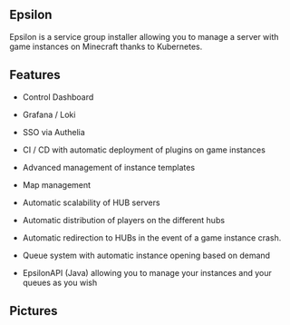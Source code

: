 ## Epsilon
Epsilon is a service group installer allowing you to manage a server with game instances on Minecraft thanks to Kubernetes.

## Features

  - Control Dashboard
  - Grafana / Loki
  - SSO via Authelia

  - CI / CD with automatic deployment of plugins on game instances

  - Advanced management of instance templates
  - Map management
 
  - Automatic scalability of HUB servers
  - Automatic distribution of players on the different hubs
  - Automatic redirection to HUBs in the event of a game instance crash.
  - Queue system with automatic instance opening based on demand
 
  - EpsilonAPI (Java) allowing you to manage your instances and your queues as you wish

## Pictures
